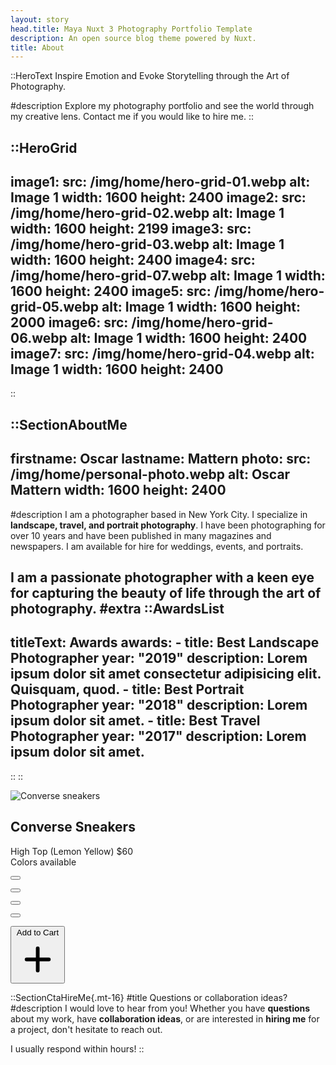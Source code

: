 ```yaml
---
layout: story
head.title: Maya Nuxt 3 Photography Portfolio Template
description: An open source blog theme powered by Nuxt.
title: About
---
```


::HeroText
Inspire Emotion and Evoke Storytelling through the Art of Photography.

#description
Explore my photography portfolio and see the world through my creative lens. Contact me if you would like to hire me.
::

::HeroGrid
---
image1:
  src: /img/home/hero-grid-01.webp
  alt: Image 1
  width: 1600
  height: 2400
image2:
  src: /img/home/hero-grid-02.webp
  alt: Image 1
  width: 1600
  height: 2199
image3:
  src: /img/home/hero-grid-03.webp
  alt: Image 1
  width: 1600
  height: 2400
image4:
  src: /img/home/hero-grid-07.webp
  alt: Image 1
  width: 1600
  height: 2400
image5:
  src: /img/home/hero-grid-05.webp
  alt: Image 1
  width: 1600
  height: 2000
image6:
  src: /img/home/hero-grid-06.webp
  alt: Image 1
  width: 1600
  height: 2400
image7:
  src: /img/home/hero-grid-04.webp
  alt: Image 1
  width: 1600
  height: 2400
---
::

::SectionAboutMe
---
firstname: Oscar 
lastname: Mattern
photo:
  src: /img/home/personal-photo.webp
  alt: Oscar Mattern
  width: 1600
  height: 2400
---
#description
I am a photographer based in New York City. I specialize in __landscape, travel, and portrait photography__. I have been photographing for over 10 years and have been published in many magazines and newspapers. I am available for hire for weddings, events, and portraits. 

I am a passionate photographer with a keen eye for capturing the beauty of life through the art of photography.
#extra
  ::AwardsList
  ---
  titleText: Awards
  awards:
    - title: Best Landscape Photographer
      year: "2019"
      description: Lorem ipsum dolor sit amet consectetur adipisicing elit. Quisquam, quod.
    - title: Best Portrait Photographer
      year: "2018"
      description: Lorem ipsum dolor sit amet.
    - title: Best Travel Photographer
      year: "2017"
      description: Lorem ipsum dolor sit amet.
  ---
  ::
::

<div class="h-screen w-full flex items-center justify-center  bg-gray-200 dark:bg-gray-800">
  <!-- product card -->
  <article class="max-w-sm w-full bg-white rounded-lg shadow-lg overflow-hidden dark:bg-gray-700">
    <div>
      <img class="object-cover h-64 w-full" src="https://images.unsplash.com/photo-1542291026-7eec264c27ff?crop=entropy&cs=tinysrgb&fit=max&fm=jpg&ixid=M3w0NzEyNjZ8MHwxfHNlYXJjaHw1fHxzbmVha2Vyc3xlbnwwfDB8fHwxNzEyMjIzNDAyfDA&ixlib=rb-4.0.3&q=80&w=1080" alt="Converse sneakers" />
    </div>

<div class="flex flex-col gap-1 mt-4 px-4">
      <h2 class="text-lg font-semibold text-gray-800 dark:text-gray-50">Converse Sneakers</h2>
      <span class="font-normal text-gray-600 dark:text-gray-300">High Top (Lemon Yellow)</span>
      <span class="font-semibold text-gray-800 dark:text-gray-50">$60</span>
    </div>

<div class="flex gap-4 mt-4 px-4">
      <span class="sr-only">Colors available</span>

<button aria-label="Yellow" class="p-1 border border-gray-200 dark:border-gray-500 rounded-full cursor-pointer bg-yellow-500 dark:bg-yellow-400"></button>

<button aria-label="Red" class="p-1 border border-gray-200 dark:border-gray-500 rounded-full cursor-pointer bg-red-500 dark:bg-red-400"></button>

<button aria-label="Blue" class="p-1 border border-gray-200 dark:border-gray-500 rounded-full cursor-pointer bg-blue-500 dark:bg-blue-400"></button>

<button aria-label="Black" class="p-1 border border-gray-200 dark:border-gray-500 rounded-full cursor-pointer bg-gray-800 dark:bg-gray-600"></button>
    </div>

<div class="mt-4 p-4 border-t border-gray-200 dark:border-gray-500">
      <button class="w-full flex justify-between items-center font-bold cursor-pointer hover:underline text-gray-800 dark:text-gray-50">
        <span class="text-base">Add to Cart</span>
        <svg class="h-6 w-6" xmlns="http://www.w3.org/2000/svg" fill="none" viewBox="0 0 24 24" stroke="currentColor"><path stroke-linecap="round" stroke-linejoin="round" stroke-width="2" d="M12 6v6m0 0v6m0-6h6m-6 0H6" />
</svg>
      </button>
    </div>
  </article>
</div>


::SectionCtaHireMe{.mt-16}
#title
Questions or collaboration ideas?
#description
I would love to hear from you! Whether you have __questions__ about my work, have __collaboration ideas__, or are interested in __hiring me__ for a project, don't hesitate to reach out.

I usually respond within hours!
::